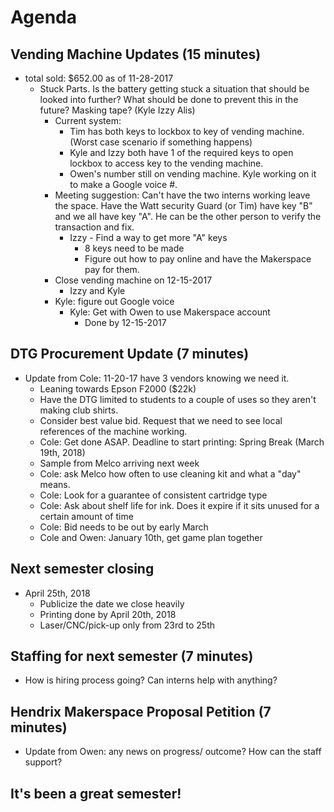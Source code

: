 # Agenda

## Vending Machine Updates (15 minutes)
- total sold: $652.00 as of 11-28-2017
  - Stuck Parts. Is the battery getting stuck a situation that should be looked into further? What should be done to prevent this in the future? Masking tape? (Kyle Izzy Alis)
    - Current system:
      - Tim has both keys to lockbox to key of vending machine. (Worst case scenario if something happens)
      - Kyle and Izzy both have 1 of the required keys to open lockbox to access key to the vending machine.
      - Owen's number still on vending machine. Kyle working on it to make a Google voice #.
    - Meeting suggestion: Can't have the two interns working leave the space. Have the Watt security Guard (or Tim) have key "B" and we all have key "A". He can be the other person to verify the transaction and fix.
      - Izzy - Find a way to get more "A" keys
        - 8 keys need to be made
        - Figure out how to pay online and have the Makerspace pay for them.
    - Close vending machine on 12-15-2017
      - Izzy and Kyle
    - Kyle: figure out Google voice
      - Kyle: Get with Owen to use Makerspace account
        - Done by 12-15-2017

## DTG Procurement Update (7 minutes)
  - Update from Cole: 11-20-17 have 3 vendors knowing we need it.
      - Leaning towards Epson F2000 ($22k)
      - Have the DTG limited to students to a couple of uses so they aren't making club shirts.
      - Consider best value bid. Request that we need to see local references of the machine working.
      - Cole: Get done ASAP. Deadline to start printing: Spring Break (March 19th, 2018)
    - Sample from Melco arriving next week
    - Cole: ask Melco how often to use cleaning kit and what a "day" means.
    - Cole: Look for a guarantee of consistent cartridge type
    - Cole: Ask about shelf life for ink. Does it expire if it sits unused for a certain amount of time
    - Cole: Bid needs to be out by early March
    - Cole and Owen: January 10th, get game plan together

## Next semester closing
  - April 25th, 2018
    - Publicize the date we close heavily
    - Printing done by April 20th, 2018
    - Laser/CNC/pick-up only from 23rd to 25th

## Staffing for next semester (7 minutes)
  - How is hiring process going? Can interns help with anything?


## Hendrix Makerspace Proposal Petition (7 minutes)
  - Update from Owen: any news on progress/ outcome? How can the staff support?

## It's been a great semester!
